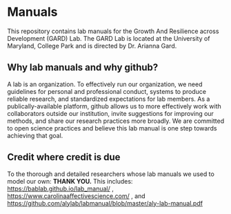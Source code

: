 # Manuals

This repository contains lab manuals for the Growth And Resilience across Development (GARD) Lab. The GARD Lab is located at the University of Maryland, College Park and is directed by Dr. Arianna Gard.

## Why lab manuals and why github?

A lab is an organization. To effectively run our organization, we need guidelines for personal and professional conduct, systems to produce reliable research, and standardized expectations for lab members. As a publically-available platform, github allows us to more effectively work with collaborators outside our institution, invite suggestions for improving our methods, and share our research practices more broadly. We are committed to open science practices and believe this lab manual is one step towards achieving that goal. 

## Credit where credit is due

To the thorough and detailed researchers whose lab manuals we used to model our own: **THANK YOU.** This includes: https://bablab.github.io/lab_manual/ , https://www.carolinaaffectivescience.com/ , and https://github.com/alylab/labmanual/blob/master/aly-lab-manual.pdf 
